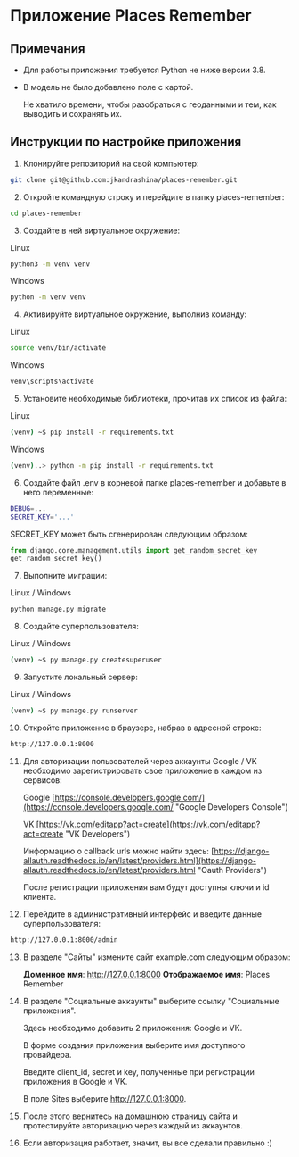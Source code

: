 

# Приложение Places Remember

## Примечания

- Для работы приложения требуется Python не ниже версии 3.8.

- В модель не было добавлено поле с картой.  
  
  Не хватило времени, чтобы разобраться с геоданными и тем, как выводить и сохранять их.


## Инструкции по настройке приложения

1. Клонируйте репозиторий на свой компьютер:
```bash
git clone git@github.com:jkandrashina/places-remember.git
```

2. Откройте командную строку и перейдите в папку places-remember:
```bash
cd places-remember
```

3. Создайте в ней виртуальное окружение:

Linux
```bash
python3 -m venv venv
```
   Windows
```bash
python -m venv venv
```

4. Активируйте виртуальное окружение, выполнив команду:

Linux
```bash
source venv/bin/activate
```
Windows
```bash
venv\scripts\activate
```

5. Установите необходимые библиотеки, прочитав их список из файла:

Linux
```bash
(venv) ~$ pip install -r requirements.txt
```
   Windows
```bash
(venv)..> python -m pip install -r requirements.txt
```

6. Создайте файл .env в корневой папке places-remember и добавьте в него переменные:
```bash
DEBUG=...
SECRET_KEY='...'
```
   SECRET_KEY может быть сгенерирован следующим образом:

```python
from django.core.management.utils import get_random_secret_key
get_random_secret_key()
```

7. Выполните миграции:

Linux / Windows
```bash
python manage.py migrate
```

8. Создайте суперпользователя:

Linux / Windows
```bash
(venv) ~$ py manage.py createsuperuser
```

9. Запустите локальный сервер:

Linux / Windows
```bash
(venv) ~$ py manage.py runserver
```

10. Откройте приложение в браузере, набрав в адресной строке:
```bash
http://127.0.0.1:8000
```

11. Для авторизации пользователей через аккаунты Google / VK необходимо зарегистрировать свое приложение в каждом из сервисов:
   
    Google
    [https://console.developers.google.com/](https://console.developers.google.com/ "Google Developers Console")

    VK
    [https://vk.com/editapp?act=create](https://vk.com/editapp?act=create "VK Developers")
   
   
    Информацию о callback urls можно найти здесь:
    [https://django-allauth.readthedocs.io/en/latest/providers.html](https://django-allauth.readthedocs.io/en/latest/providers.html "Oauth Providers")

    После регистрации приложения вам будут доступны ключи и id клиента.


12. Перейдите в административный интерфейс и введите данные суперпользователя:
```bash
http://127.0.0.1:8000/admin
```

13. В разделе "Сайты" измените сайт example.com следующим образом:

    **Доменное имя**: http://127.0.0.1:8000
    **Отображаемое имя**: Places Remember

14. В разделе "Социальные аккаунты" выберите ссылку "Социальные приложения".

    Здесь необходимо добавить 2 приложения: Google и VK.

    В форме создания приложения выберите имя доступного провайдера.

    Введите client_id, secret и key, полученные при регистрации приложения в Google и VK.

    В поле Sites выберите http://127.0.0.1:8000.

15. После этого вернитесь на домашнюю страницу сайта и протестируйте авторизацию через каждый из аккаунтов.

16. Если авторизация работает, значит, вы все сделали правильно :)
